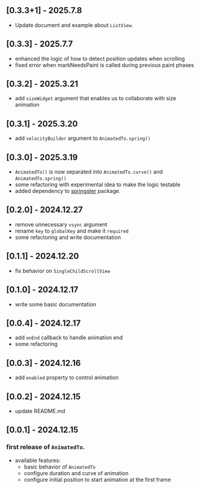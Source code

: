 ## [0.3.3+1] - 2025.7.8
- Update document and example about `ListView`.

## [0.3.3] - 2025.7.7
- enhanced the logic of how to detect position updates when scrolling
- fixed error when markNeedsPaint is called during previous paint phases

## [0.3.2] - 2025.3.21
- add `sizeWidget` argument that enables us to collaborate with size animation

## [0.3.1] - 2025.3.20
- add `velocityBuilder` argument to `AnimatedTo.spring()`

## [0.3.0] - 2025.3.19
- `AnimatedTo()` is now separated into `AnimatedTo.curve()` and `AnimatedTo.spring()`
- some refactoring with experimental idea to make the logic testable
- added dependency to [springster](https://pub.dev/packages/springster) package.

## [0.2.0] - 2024.12.27
- remove unnecessary `vsync` argument
- rename `key` to `globalKey` and make it `required`
- some refactoring and write documentation

## [0.1.1] - 2024.12.20
- fix behavior on `SingleChildScrollView`

## [0.1.0] - 2024.12.17
- write some basic documentation

## [0.0.4] - 2024.12.17
- add `onEnd` callback to handle animation end
- some refactoring

## [0.0.3] - 2024.12.16
- add `enabled` property to control animation

## [0.0.2] - 2024.12.15
- update README.md

## [0.0.1] - 2024.12.15

### first release of `AnimatedTo`. 
- available features:
  - basic behavior of `AnimatedTo`
  - configure duration and curve of animation
  - configure initial position to start animation at the first frame

